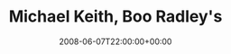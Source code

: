 ---
templateKey: event
guid: 0894786a-6eab-11ea-99c5-002590d1d1b0
date: 2008-06-07T22:00:00+00:00
eventTime: '10pm'
title: "Michael Keith, Boo Radley's"
artist: Michael Keith
city: Toronto
venue: Boo Radley's
group: Tim Shia
guests: Chris Chiasson
---